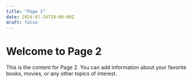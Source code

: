 ```yaml
---
title: "Page 2"
date: 2024-07-26T10:00:00Z
draft: false
---
```


# Welcome to Page 2

This is the content for Page 2. You can add information about your favorite books, movies, or any other topics of interest.
